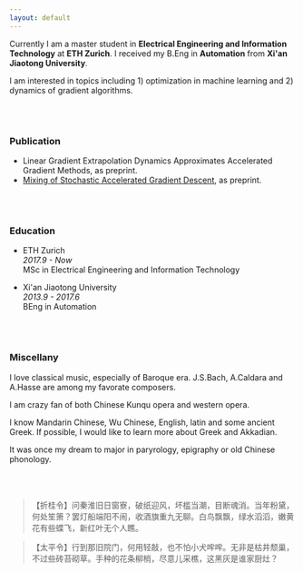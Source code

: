 ```yaml
---
layout: default
---
```


Currently I am a master student in **Electrical Engineering and Information Technology** at **ETH Zurich**.  I received my B.Eng in **Automation** from **Xi'an Jiaotong University**. 

I am interested in topics including 1) optimization in machine learning and 2) dynamics of gradient algorithms.

<br/><br/>
### Publication
* Linear Gradient Extrapolation Dynamics Approximates Accelerated Gradient Methods, as preprint.
* [Mixing of Stochastic Accelerated Gradient Descent](https://arxiv.org/abs/1910.14616), as preprint.

<br/><br/>
### Education

* ETH Zurich  
*2017.9 - Now*  
MSc in Electrical Engineering and Information Technology

* Xi'an Jiaotong University  
*2013.9 - 2017.6*   
BEng in Automation


<br/><br/>

### Miscellany

I love classical music, especially of Baroque era. J.S.Bach, A.Caldara and A.Hasse are among my favorate composers.

I am crazy fan of both Chinese Kunqu opera and western opera.

I know Mandarin Chinese, Wu Chinese, English, latin and some ancient Greek. If possible, I would like to learn more about Greek and Akkadian.

It was once my dream to major in paryrology, epigraphy or old Chinese phonology.

<br/><br/> 

> 【折桂令】问秦淮旧日窗寮，破纸迎风，坏槛当潮，目断魂消。当年粉黛，何处笙箫？罢灯船端阳不闹，收酒旗重九无聊。白鸟飘飘，绿水滔滔，嫩黄花有些蝶飞，新红叶无个人瞧。

> 【太平令】行到那旧院门，何用轻敲，也不怕小犬哰哰。无非是枯井颓巢，不过些砖苔砌草。手种的花条柳梢，尽意儿采樵，这黑灰是谁家厨灶？

